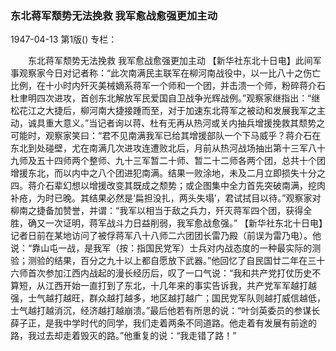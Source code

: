 ### 东北蒋军颓势无法挽救  我军愈战愈强更加主动

1947-04-13
第1版()
专栏：

　　东北蒋军颓势无法挽救
    我军愈战愈强更加主动
    【新华社东北十日电】此间军事观察家今日对记者称：“此次南满民主联军在柳河南战役中，以一比八十之伤亡比例，在十小时内歼灭美械嫡系蒋军一个师和一个团，并击溃一个师，粉碎蒋介石杜聿明四次进攻，首创东北解放军民爱国自卫战争光辉战例。”观察家继指出：“继松花江之大捷后，柳河南大捷接踵而至，对于加速东北蒋军之被动和发展我军之主动，诚具重大意义。”当记者询以蒋、杜有无再从热河或关内抽兵增援挽救其颓势之可能时，观察家笑曰：“君不见南满我军已给其增援部队一个下马威乎？蒋介石在东北到处碰壁，尤在南满几次进攻连遭败北后，月前从热河战场抽出第十三军八十九师及五十四师两个整师、九十三军暂二十师、暂二十二师各两个团，总共十个团增援东北，而以内中之八个团进犯南满。结果一败涂地，未及二月立即损失十分之四。蒋介石辈幻想以增援改变其既成之颓势；或企图集中全力首先突破南满，挖肉补疮，为时已晚。其结果必然是‘扁担没扎，两头失塌’，君试拭目以待。”观察家对柳南之捷备加赞誉，并谓：“我军以相当于敌之兵力，歼灭蒋军四个团，获得全胜，确又一次证明，蒋军战斗力日益削弱，我军愈战愈强。”
    【新华社东北十日电】记者日前在某地访问了被俘蒋军八十八师二六团团长雷乃殿（前误为雷乃电）。他说：“靠山屯一战，是我军（按：指国民党军）士兵对内战态度的一种最实际的测验；测验的结果，百分之九十以上都自愿放下武器。”他回忆了自民国廿二年在三十六师首次参加江西内战起的漫长经历后，叹了一口气说：“我和共产党打仗历史不算短，从江西开始一直打到了东北，十几年来的事实告诉我，共产党军军越打越强，士气越打越旺，群众越打越多，地区越打越广；国民党军队则越打威信越低，士气越打越消沉，经济越打越崩溃。”最后他若有所思的说：“叶剑英委员的参谋长薛子正，是我中学时代的同学，我们走着两条不同道路。他走着有发展有前途的路，我过去却走着毁灭的路。”他重复的说：“我走错了路！”
